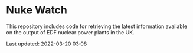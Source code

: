 # Nuke Watch

This repository includes code for retrieving the latest information available on the output of EDF nuclear power plants in the UK.

Last updated: 2022-03-20 03:08
